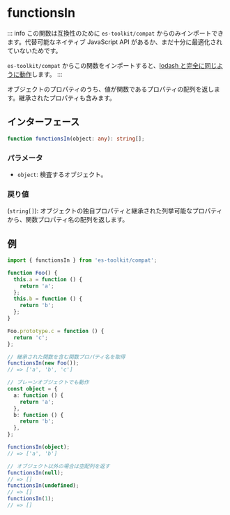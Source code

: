 # functionsIn

::: info
この関数は互換性のために `es-toolkit/compat` からのみインポートできます。代替可能なネイティブ JavaScript API があるか、まだ十分に最適化されていないためです。

`es-toolkit/compat` からこの関数をインポートすると、[lodash と完全に同じように動作](../../../compatibility.md)します。
:::

オブジェクトのプロパティのうち、値が関数であるプロパティの配列を返します。継承されたプロパティも含みます。

## インターフェース

```typescript
function functionsIn(object: any): string[];
```

### パラメータ

- `object`: 検査するオブジェクト。

### 戻り値

(`string[]`): オブジェクトの独自プロパティと継承された列挙可能なプロパティから、関数プロパティ名の配列を返します。

## 例

```typescript
import { functionsIn } from 'es-toolkit/compat';

function Foo() {
  this.a = function () {
    return 'a';
  };
  this.b = function () {
    return 'b';
  };
}

Foo.prototype.c = function () {
  return 'c';
};

// 継承された関数を含む関数プロパティ名を取得
functionsIn(new Foo());
// => ['a', 'b', 'c']

// プレーンオブジェクトでも動作
const object = {
  a: function () {
    return 'a';
  },
  b: function () {
    return 'b';
  },
};

functionsIn(object);
// => ['a', 'b']

// オブジェクト以外の場合は空配列を返す
functionsIn(null);
// => []
functionsIn(undefined);
// => []
functionsIn(1);
// => []
```
